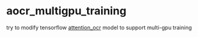 # aocr_multigpu_training
try to modify tensorflow [attention_ocr](https://github.com/tensorflow/models/tree/master/research/attention_ocr) model to support multi-gpu training
